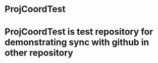 # ProjCoordTest

# ProjCoordTest is test repository for demonstrating sync with github in other repository
